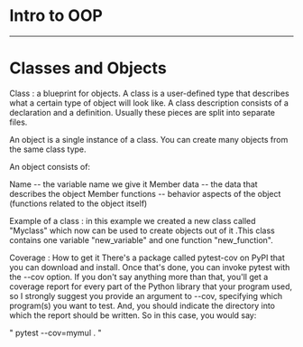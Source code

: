 # Intro to OOP
---
# Classes and Objects
Class : a blueprint for objects. A class is a user-defined type that describes what a certain type of object will look like. A class description consists of a declaration and a definition. Usually these pieces are split into separate files.

An object is a single instance of a class. You can create many objects from the same class type.

An object consists of:

Name -- the variable name we give it Member data -- the data that describes the object Member functions -- behavior aspects of the object (functions related to the object itself)

Example of a class : in this example we created a new class called "Myclass" which now can be used to create objects out of it .This class contains one variable "new_variable" and one function "new_function".

Coverage :
How to get it
There's a package called pytest-cov on PyPI that you can download and install. Once that's done, you can invoke pytest with the --cov option. If you don't say anything more than that, you'll get a coverage report for every part of the Python library that your program used, so I strongly suggest you provide an argument to --cov, specifying which program(s) you want to test. And, you should indicate the directory into which the report should be written. So in this case, you would say:

" pytest --cov=mymul . "